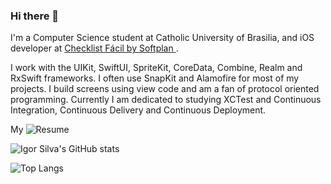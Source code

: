 ### Hi there 👋

I'm a Computer Science student at Catholic University of Brasilia, and iOS developer at [Checklist Fácil by Softplan ](https://www.checklistfacil.com/).

I work with the UIKit, SwiftUI, SpriteKit, CoreData, Combine, Realm and RxSwift frameworks. 
I often use SnapKit and Alamofire for most of my projects. 
I build screens using view code and am a fan of protocol oriented programming. 
 Currently I am dedicated to studying XCTest and Continuous Integration, Continuous Delivery and Continuous Deployment.

My ![Resume](https://docs.google.com/document/d/1MyLUeDH5EnTh38ayuyZiTuQVjBln8RCD)

![Igor Silva's GitHub stats](https://github-readme-stats.vercel.app/api?username=igorsilvadev&show_icons=true&theme=dracula&count_private=true)



![Top Langs](https://github-readme-stats.vercel.app/api/top-langs/?username=igorsilvadev&layout=compact&show_icons=true)

